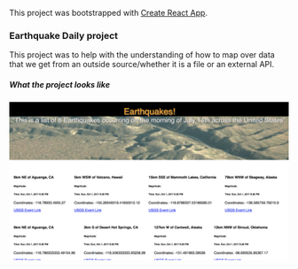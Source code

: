 This project was bootstrapped with [Create React App](https://github.com/facebookincubator/create-react-app).

### Earthquake Daily project

This project was to help with the understanding of how to map over data that we get from an outside source/whether it is a file or an external API.

##### What the project looks like

![earthquake screen shot](earthquake.png)
